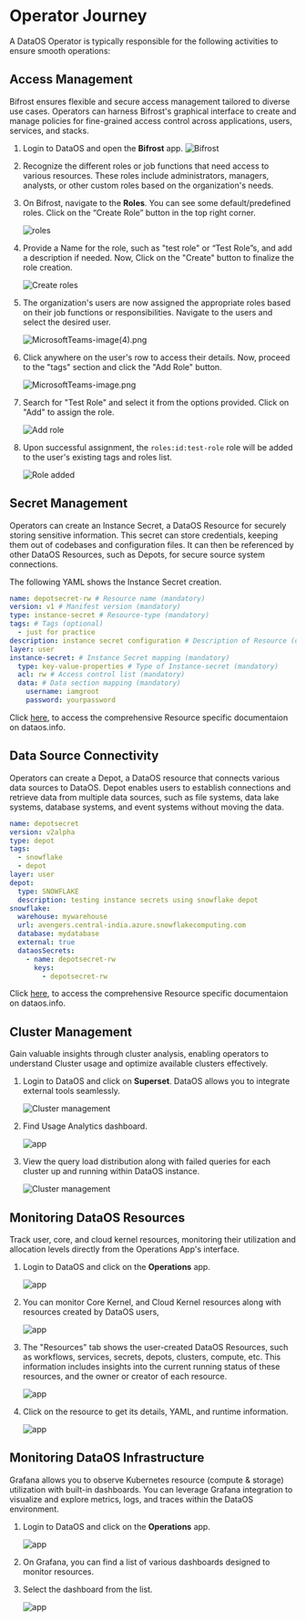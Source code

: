 # Operator Journey


A DataOS Operator is typically responsible for the following activities to ensure smooth operations:

## Access Management

Bifrost ensures flexible and secure access management tailored to diverse use cases. Operators can harness Bifrost's graphical interface to create and manage policies for fine-grained access control across applications, users, services, and stacks.

1. Login to DataOS and open the **Bifrost** app.
   ![Bifrost](/getting_started/operator/home_bifrost.png)

2. Recognize the different roles or job functions that need access to various resources. These roles include administrators, managers, analysts, or other custom roles based on the organization's needs.

3. On Bifrost, navigate to the **Roles**. 
   You can see some default/predefined roles. Click on the “Create Role” button in the top right corner.
    
    ![roles](/getting_started/operator/roles.png)
    
4. Provide a Name for the role, such as "test role" or “Test Role”s, and add a description if needed. Now, Click on the "Create" button to finalize the role creation.
    
    ![Create roles](/getting_started/operator/create_roles.png)
    
5. The organization's users are now assigned the appropriate roles based on their job functions or responsibilities. Navigate to the users and select the desired user.
    
    ![MicrosoftTeams-image(4).png](/getting_started/operator/users.png)
    
6. Click anywhere on the user's row to access their details. Now, proceed to the "tags" section and click the "Add Role" button.
    
    ![MicrosoftTeams-image.png](/getting_started/operator/create_roles.png)
    

7. Search for "Test Role" and select it from the options provided. Click on "Add" to assign the role.
    
    ![Add role](/getting_started/operator/add_role_to_user.png)
    
8. Upon successful assignment, the `roles:id:test-role` role will be added to the user's existing tags and roles list.
    
    ![Role added](/getting_started/operator/role_added.png)


## Secret Management

Operators can create an Instance Secret, a DataOS Resource for securely storing sensitive information. This secret can store credentials, keeping them out of codebases and configuration files. It can then be referenced by other DataOS Resources, such as Depots, for secure source system connections.

The following YAML shows the Instance Secret creation. 

```yaml
name: depotsecret-rw # Resource name (mandatory)
version: v1 # Manifest version (mandatory)
type: instance-secret # Resource-type (mandatory)
tags: # Tags (optional)
  - just for practice
description: instance secret configuration # Description of Resource (optional)
layer: user
instance-secret: # Instance Secret mapping (mandatory)
  type: key-value-properties # Type of Instance-secret (mandatory)
  acl: rw # Access control list (mandatory)
  data: # Data section mapping (mandatory)
    username: iamgroot
    password: yourpassword

```

Click [here](/resources/instance_secret/), to access the comprehensive Resource specific documentaion on dataos.info.

## Data Source Connectivity

Operators can create a Depot, a DataOS resource that connects various data sources to DataOS. Depot enables users to establish connections and retrieve data from multiple data sources, such as file systems, data lake systems, database systems, and event systems without moving the data. 

```yaml
name: depotsecret
version: v2alpha
type: depot
tags:
  - snowflake
  - depot
layer: user
depot:
  type: SNOWFLAKE
  description: testing instance secrets using snowflake depot
snowflake:
  warehouse: mywarehouse
  url: avengers.central-india.azure.snowflakecomputing.com
  database: mydatabase
  external: true
  dataosSecrets:
    - name: depotsecret-rw
      keys:
        - depotsecret-rw
```

Click [here](/resources/depot/), to access the comprehensive Resource specific documentaion on dataos.info.

## Cluster Management

Gain valuable insights through cluster analysis, enabling operators to understand Cluster usage and optimize available clusters effectively. 

1. Login to DataOS and click on **Superset**. DataOS allows you to integrate external tools seamlessly. 
   
    ![Cluster management](/getting_started/operator/home_superset.png)
   
2. Find Usage Analytics dashboard.

    ![app](/getting_started/operator/cu.png)

3. View the query load distribution along with failed queries for each cluster up and running within DataOS instance.

    ![Cluster management](/getting_started/operator/qu.png)

## Monitoring DataOS Resources

Track user, core, and cloud kernel resources, monitoring their utilization and allocation levels directly from the Operations App's interface.

1. Login to DataOS and click on the **Operations** app. 
   
    ![app](/getting_started/operator/home_operations.png)

2. You can monitor Core Kernel, and Cloud Kernel resources along with resources created by DataOS users,

    ![app](/getting_started/operator/operations_app.png)

3. The "Resources" tab shows the user-created DataOS Resources, such as workflows, services, secrets, depots, clusters, compute, etc. This information includes insights into the current running status of these resources, and the owner or creator of each resource.

    ![app](/getting_started/operator/operations_workflow.png)

4. Click on the resource to get its details, YAML, and runtime information.

    ![app](/getting_started/operator/resource_runtime.png)

## Monitoring DataOS Infrastructure

Grafana allows you to observe Kubernetes resource (compute & storage) utilization with built-in dashboards. You can leverage Grafana integration to visualize and explore metrics, logs, and traces within the DataOS environment.

1. Login to DataOS and click on the **Operations** app. 
   
    ![app](/getting_started/operator/home_grafana.png)

2. On Grafana, you can find a list of various dashboards designed to monitor resources. 

3. Select the dashboard from the list.

    ![app](/getting_started/operator/grafana_dashboard.png)






